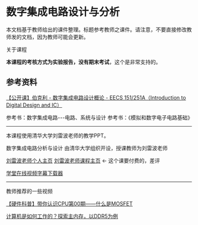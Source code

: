 # 数字集成电路设计与分析

本文档基于教师给出的课件整理。标题参考教师之课件。请注意，不要直接修改教师发的文档，因为教师可能会更新。

关于课程

**本课程的考核方式为实验报告，没有期末考试**，这个是非常支持的。

## 参考资料

[【公开课】伯克利 - 数字集成电路设计概论 - EECS 151/251A（Introduction to Digital Design and IC）](https://www.bilibili.com/video/BV19C4y1a74h/)

参考书：数字集成电路---电路、系统与设计
参考书：《模拟和数字电子电路基础》

---

本课程使用清华大学刘雷波老师的教学PPT。

数字集成电路分析与设计
由清华大学组织开设，授课教师为刘雷波老师

[刘雷波老师个人主页](https://www.ime.tsinghua.edu.cn/info/1015/1023.htm)
[刘雷波老师课程主页](https://www.xuetangx.com/course/THU08071000387/16905755?channel=i.area.learn_title) <- 这个课要付费的，差评

[学堂在线视频字幕下载器](https://github.com/lynzrand/xuetangx_sub)

---

教师推荐的一些视频

[【硬件科普】带你认识CPU第00期——什么是MOSFET](https://www.bilibili.com/video/BV1nL411x7jH/)

[计算机是如何工作的？探索主内存，以DDR5为例](https://www.bilibili.com/video/BV1vP411c7pt/)
